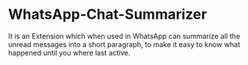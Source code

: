 # WhatsApp-Chat-Summarizer
It is an Extension which when used in WhatsApp can summarize all the unread messages into a short paragraph, to make it easy to know what happened until you where last active.
